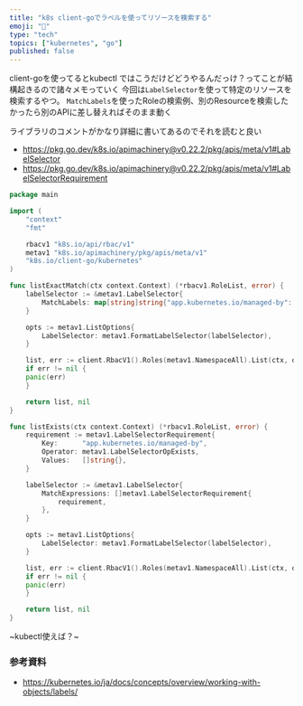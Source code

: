 ```yaml
---
title: "k8s client-goでラベルを使ってリソースを検索する"
emoji: "📌"
type: "tech"
topics: ["kubernetes", "go"]
published: false
---
```


client-goを使ってるとkubectl ではこうだけどどうやるんだっけ？ってことが結構起きるので諸々メモっていく
今回は`LabelSelector`を使って特定のリソースを検索するやつ。
`MatchLabels`を使ったRoleの検索例、別のResourceを検索したかったら別のAPIに差し替えればそのまま動く

ライブラリのコメントがかなり詳細に書いてあるのでそれを読むと良い

- https://pkg.go.dev/k8s.io/apimachinery@v0.22.2/pkg/apis/meta/v1#LabelSelector
- https://pkg.go.dev/k8s.io/apimachinery@v0.22.2/pkg/apis/meta/v1#LabelSelectorRequirement


```go
package main

import (
	"context"
	"fmt"

	rbacv1 "k8s.io/api/rbac/v1"
	metav1 "k8s.io/apimachinery/pkg/apis/meta/v1"
	"k8s.io/client-go/kubernetes"
)

func listExactMatch(ctx context.Context) (*rbacv1.RoleList, error) {
	labelSelector := &metav1.LabelSelector{
		MatchLabels: map[string]string{"app.kubernetes.io/managed-by": "sho2010"},
	}

	opts := metav1.ListOptions{
		LabelSelector: metav1.FormatLabelSelector(labelSelector),
	}

	list, err := client.RbacV1().Roles(metav1.NamespaceAll).List(ctx, opts)
	if err != nil {
    panic(err)
	}

	return list, nil
}

func listExists(ctx context.Context) (*rbacv1.RoleList, error) {
	requirement := metav1.LabelSelectorRequirement{
		Key:      "app.kubernetes.io/managed-by",
		Operator: metav1.LabelSelectorOpExists,
		Values:   []string{},
	}

	labelSelector := &metav1.LabelSelector{
		MatchExpressions: []metav1.LabelSelectorRequirement{
			requirement,
		},
	}

	opts := metav1.ListOptions{
		LabelSelector: metav1.FormatLabelSelector(labelSelector),
	}

	list, err := client.RbacV1().Roles(metav1.NamespaceAll).List(ctx, opts)
	if err != nil {
    panic(err)
	}

	return list, nil
}

```

~kubectl使えば？~

### 参考資料

- https://kubernetes.io/ja/docs/concepts/overview/working-with-objects/labels/

